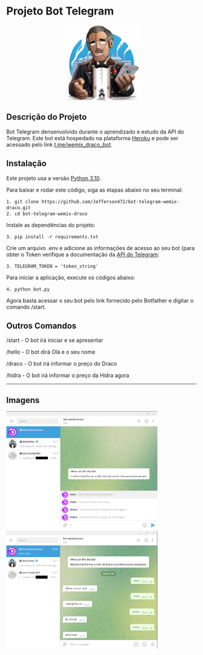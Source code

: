 # Projeto Bot Telegram

<center><img src="img\botfather.jpg" alt="Imagem do Botfather, que é uma referência do Padrinho de Poderoso Chefão" width="200px"/></center>

## Descrição do Projeto
Bot Telegram densenvolvido durante o aprendizado e estudo da API do Telegram.
Este bot está hospedado na plataforma [Heroku](https://www.heroku.com/) e pode ser acessado pelo link [t.me/wemix_draco_bot](https://t.me/wemix_draco_bot).

## Instalação
Este projeto usa a versão [Python 3.10](https://www.python.org/downloads/).

Para baixar e rodar este código, siga as etapas abaixo no seu terminal:

```
1. git clone https://github.com/Jefferson472/bot-telegram-wemix-draco.git
2. cd bot-telegram-wemix-draco
```

Instale as dependências do projeto:
```
3. pip install -r requirements.txt
```

Crie um arquivo .env e adicione as informações de acesso ao seu bot (para obter o Token verifique a documentação da [API do Telegram](https://core.telegram.org/bots/api#authorizing-your-bot):
```
3. TELEGRAM_TOKEN = 'token_string'
```

Para iniciar a aplicação, execute os códigos abaixo:
```
4. python bot.py
```

Agora basta acessar o seu bot pelo link fornecido pelo Botfather e digitar o comando /start.

## Outros Comandos

/start - O bot irá iniciar e se apresentar

/hello - O bot dirá Olá e o seu nome

/draco - O bot irá informar o preço do Draco

/hidra - O bot irá informar o preço da Hidra agora

---
## Imagens

<img src="img\tela_inicial.png" alt="Um print da tela inicial do bot direto do Telegram" width="400px"/>

<img src="img\comandos.png" alt="Um print da tela de comandos do bot direto do Telegram" width="400px"/>
